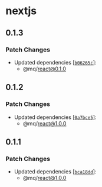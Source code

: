 # nextjs

## 0.1.3

### Patch Changes

- Updated dependencies [[`b06265c`](https://github.com/ethan-heo/mq/commit/b06265ce9095f22175f146582a0c2f57b089ea52)]:
    - @mq/react@0.1.0

## 0.1.2

### Patch Changes

- Updated dependencies [[`0a7bce5`](https://github.com/ethan-heo/mq/commit/0a7bce5c06b8d0fc1bc63d1a3af75daae52808ab)]:
    - @mq/react@1.0.0

## 0.1.1

### Patch Changes

- Updated dependencies [[`bca18dd`](https://github.com/ethan-heo/mq/commit/bca18ddd78cb9c9f6042f339bb2bded094b09f0a)]:
    - @mq/react@1.0.0
